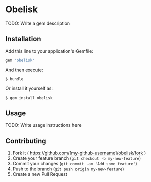 # Obelisk

TODO: Write a gem description

## Installation

Add this line to your application's Gemfile:

```ruby
gem 'obelisk'
```

And then execute:

    $ bundle

Or install it yourself as:

    $ gem install obelisk

## Usage

TODO: Write usage instructions here

## Contributing

1. Fork it ( https://github.com/[my-github-username]/obelisk/fork )
2. Create your feature branch (`git checkout -b my-new-feature`)
3. Commit your changes (`git commit -am 'Add some feature'`)
4. Push to the branch (`git push origin my-new-feature`)
5. Create a new Pull Request
